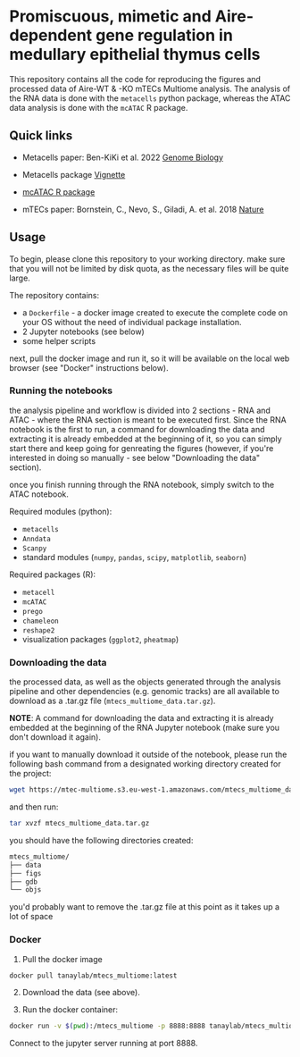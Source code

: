 # Promiscuous, mimetic and Aire-dependent gene regulation in medullary epithelial thymus cells
This repository contains all the code for reproducing the figures and processed data of Aire-WT & -KO mTECs Multiome analysis. 
The analysis of the RNA data is done with the `metacells` python package, whereas the ATAC data analysis is done with the `mcATAC` R package.

## Quick links

- Metacells paper: Ben-KiKi et al. 2022 [Genome Biology](https://doi.org/10.1186/s13059-022-02667-1)
- Metacells package [Vignette](https://metacells.readthedocs.io/en/latest/Metacells_Vignette.html)

- [mcATAC R package](https://github.com/tanaylab/mcATAC)
  
- mTECs paper: Bornstein, C., Nevo, S., Giladi, A. et al. 2018 [Nature](https://doi.org/10.1038/s41586-018-0346-1)

## Usage
To begin, please clone this repository to your working directory.
make sure that you will not be limited by disk quota, as the necessary files will be quite large.

The repository contains:
* a `Dockerfile` - a docker image created to execute the complete code on your OS without the need of individual package installation.
* 2 Jupyter notebooks (see below)
* some helper scripts

next, pull the docker image and run it, so it will be available on the local web browser (see "Docker" instructions below).

### Running the notebooks
the analysis pipeline and workflow is divided into 2 sections - RNA and ATAC - where the RNA section is meant to be executed first.
Since the RNA notebook is the first to run, a command for downloading the data and extracting it is already embedded at the beginning of it, so you can simply start there and keep going for genreating the figures (however, if you're interested in doing so manually - see below "Downloading the data" section).

once you finish running through the RNA notebook, simply switch to the ATAC notebook.

Required modules (python):
* `metacells`
* `Anndata`
* `Scanpy`
* standard modules (`numpy`, `pandas`, `scipy`, `matplotlib`, `seaborn`) 

Required packages (R):
* `metacell`
* `mcATAC`
* `prego`
* `chameleon`
* `reshape2`
* visualization packages (`ggplot2`, `pheatmap`)

### Downloading the data
the processed data, as well as the objects generated through the analysis pipeline and other dependencies (e.g. genomic tracks) are all available to download as a .tar.gz file (`mtecs_multiome_data.tar.gz`). 

**NOTE**: A command for downloading the data and extracting it is already embedded at the beginning of the RNA Jupyter notebook (make sure you don't download it again).

if you want to manually download it outside of the notebook, please run the following bash command from a designated working directory created for the project:
``` bash
wget https://mtec-multiome.s3.eu-west-1.amazonaws.com/mtecs_multiome_data.tar.gz
```
   
and then run:
``` bash
tar xvzf mtecs_multiome_data.tar.gz
```

you should have the following directories created:
``` bash
mtecs_multiome/
├── data
├── figs
├── gdb
└── objs
```

you'd probably want to remove the .tar.gz file at this point as it takes up a lot of space

### Docker 

1. Pull the docker image

```bash
docker pull tanaylab/mtecs_multiome:latest
```

2. Download the data (see above).

3. Run the docker container:

```bash
docker run -v $(pwd):/mtecs_multiome -p 8888:8888 tanaylab/mtecs_multiome:latest
```

Connect to the jupyter server running at port 8888.
